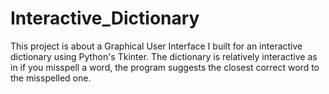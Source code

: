 # Interactive_Dictionary

This project is about a Graphical User Interface I built for an interactive dictionary using Python's Tkinter. The dictionary is relatively interactive as in if you misspell a word, the program suggests the closest correct word to the misspelled one.
